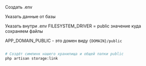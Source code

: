 Создать .env

Указать данные от базы

Указать внутри .env FILESYSTEM_DRIVER = public 
значение куда сохраняем файлы

APP_DOMAIN_PUBLIC - это домен виду `{DOMAIN}/public`

```bash 

# Создёт симлинк нашего хранилища и общей папки public
php artisan storage:link  

```

